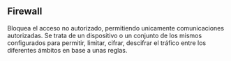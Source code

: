 ## Firewall
Bloquea el acceso no autorizado, permitiendo unicamente comunicaciones autorizadas. Se trata de un dispositivo o un conjunto de los mismos configurados para permitir, limitar, cifrar, descifrar el tráfico entre los diferentes ámbitos en base a unas reglas.
